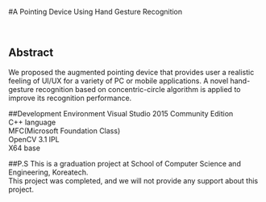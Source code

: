#A Pointing Device Using Hand Gesture Recognition

<br/>

## Abstract

We proposed the augmented pointing device that provides user a realistic feeling of UI/UX for a variety of PC or mobile applications. A novel hand-gesture recognition based on concentric-circle algorithm is applied to improve its recognition performance.  

##Development Environment
Visual Studio 2015 Community Edition  
C++ language  
MFC(Microsoft Foundation Class)  
OpenCV 3.1 IPL  
X64 base  

##P.S
This is a graduation project at School of Computer Science and Engineering, Koreatech.  
This project was completed, and we will not provide any support about this project.
 

